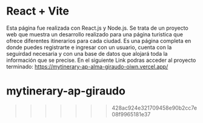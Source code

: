 # React + Vite
Esta página fue realizada con React.js y Node.js.
Se trata de un proyecto web que muestra un desarrollo realizado para una página turistica que ofrece diferentes itinerarios para cada ciudad.
Es una página completa en donde puedes registrarte e ingresar con un usuario, cuenta con la seguirdad necesaria y con una base de datos que alojará toda la información que se precise.
En el siguiente Link podras acceder al proyecto terminado:
https://mytinerary-ap-alma-giraudo-oiwn.vercel.app/

# mytinerary-ap-giraudo
>>>>>>> 428ac924e321709458e90b2cc7e08f9965181e37
